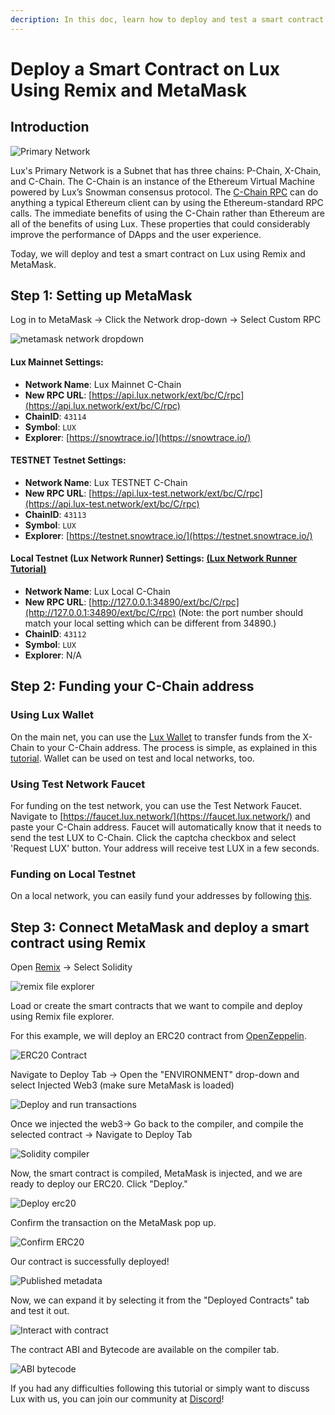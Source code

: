```yaml
---
decription: In this doc, learn how to deploy and test a smart contract on Lux using Remix and MetaMask.
---
```


# Deploy a Smart Contract on Lux Using Remix and MetaMask

## Introduction

![Primary Network](</img/image(21).png>)

Lux's Primary Network is a Subnet that has three chains: P-Chain, X-Chain, and C-Chain. The C-Chain is an instance of the Ethereum Virtual Machine powered by Lux’s Snowman consensus protocol. The [C-Chain RPC](../../apis/luxd/apis/c-chain.md) can do anything a typical Ethereum client can by using the Ethereum-standard RPC calls. The immediate benefits of using the C-Chain rather than Ethereum are all of the benefits of using Lux. These properties that could considerably improve the performance of DApps and the user experience.

Today, we will deploy and test a smart contract on Lux using Remix and MetaMask.

## Step 1: Setting up MetaMask

Log in to MetaMask -&gt; Click the Network drop-down -&gt; Select Custom RPC

![metamask network dropdown](</img/image(60).png>)

#### **Lux Mainnet Settings:**

- **Network Name**: Lux Mainnet C-Chain
- **New RPC URL**: [https://api.lux.network/ext/bc/C/rpc](https://api.lux.network/ext/bc/C/rpc)
- **ChainID**: `43114`
- **Symbol**: `LUX`
- **Explorer**: [https://snowtrace.io/](https://snowtrace.io/)

#### **TESTNET Testnet Settings:**

- **Network Name**: Lux TESTNET C-Chain
- **New RPC URL**: [https://api.lux-test.network/ext/bc/C/rpc](https://api.lux-test.network/ext/bc/C/rpc)
- **ChainID**: `43113`
- **Symbol**: `LUX`
- **Explorer**: [https://testnet.snowtrace.io/](https://testnet.snowtrace.io/)

#### **Local Testnet (Lux Network Runner) Settings:** [(Lux Network Runner Tutorial)](../../subnets/netrunner.md)

- **Network Name**: Lux Local C-Chain
- **New RPC URL**: [http://127.0.0.1:34890/ext/bc/C/rpc](http://127.0.0.1:34890/ext/bc/C/rpc) (Note: the port number should match your local setting which can be different from 34890.)
- **ChainID**: `43112`
- **Symbol**: `LUX`
- **Explorer**: N/A

## Step 2: Funding your C-Chain address

### **Using Lux Wallet**

On the main net, you can use the [Lux Wallet](https://wallet.lux.network/) to transfer funds from the X-Chain to your C-Chain address. The process is simple, as explained in this [tutorial](https://support.lux.network/en/articles/6169872-how-to-make-a-cross-chain-transfer-in-the-lux-wallet). Wallet can be used on test and local networks, too.

### **Using Test Network Faucet**

For funding on the test network, you can use the Test Network Faucet. Navigate to [https://faucet.lux.network/](https://faucet.lux.network/) and paste your C-Chain address. Faucet will automatically know that it needs to send the test LUX to C-Chain. Click the captcha checkbox and select 'Request LUX' button. Your address will receive test LUX in a few seconds.

### Funding on Local Testnet

On a local network, you can easily fund your addresses by following [this](../../quickstart/create-a-local-test-network.md#getting-lux).

## Step 3: Connect MetaMask and deploy a smart contract using Remix

Open [Remix](https://remix.ethereum.org/) -&gt; Select Solidity

![remix file explorer](/img/remix-file-explorer.png)

Load or create the smart contracts that we want to compile and deploy using Remix file explorer.

For this example, we will deploy an ERC20 contract from [OpenZeppelin](https://openzeppelin.com/contracts).

![ERC20 Contract](/img/erc20-contract.png)

Navigate to Deploy Tab -&gt; Open the "ENVIRONMENT" drop-down and select Injected Web3 (make sure MetaMask is loaded)

![Deploy and run transactions](/img/deploy-and-run-transactions.png)

Once we injected the web3-&gt; Go back to the compiler, and compile the selected contract -&gt; Navigate to Deploy Tab

![Solidity compiler](/img/solidity-compiler.png)

Now, the smart contract is compiled, MetaMask is injected, and we are ready to deploy our ERC20. Click "Deploy."

![Deploy erc20](/img/deploy-erc20.png)

Confirm the transaction on the MetaMask pop up.

![Confirm ERC20](/img/confirm-erc20.png)

Our contract is successfully deployed!

![Published metadata](/img/published-metadata.png)

Now, we can expand it by selecting it from the "Deployed Contracts" tab and test it out.

![Interact with contract](/img/interact-with-contract.png)

The contract ABI and Bytecode are available on the compiler tab.

![ABI bytecode](/img/abi-bytecode.png)

If you had any difficulties following this tutorial or simply want to discuss Lux with us, you can join our community at [Discord](https://chat.lux.network/)!
